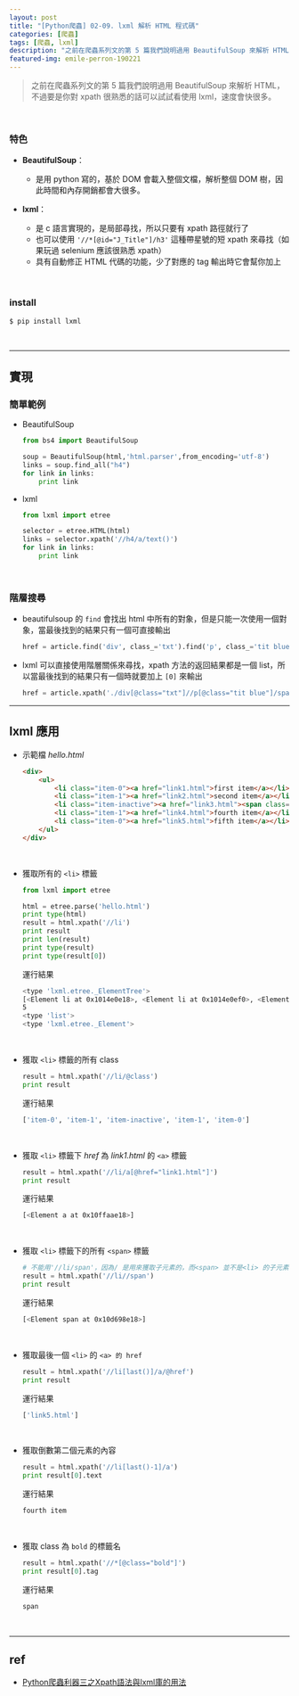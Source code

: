 ```yaml
---
layout: post
title: "[Python爬蟲] 02-09. lxml 解析 HTML 程式碼"
categories: [爬蟲]
tags: [爬蟲, lxml]
description: "之前在爬蟲系列文的第 5 篇我們說明過用 BeautifulSoup 來解析 HTML，不過要是你對 xpath 很熟悉的話可以試試看使用 lxml，速度會快很多..."
featured-img: emile-perron-190221
---
```


> 之前在爬蟲系列文的第 5 篇我們說明過用 BeautifulSoup 來解析 HTML，不過要是你對 xpath 很熟悉的話可以試試看使用 lxml，速度會快很多。

<br>

### 特色

- **BeautifulSoup**：

    - 是用 python 寫的，基於 DOM 會載入整個文檔，解析整個 DOM 樹，因此時間和內存開銷都會大很多。

- **lxml**：

    - 是 c 語言實現的，是局部尋找，所以只要有 xpath 路徑就行了
    - 也可以使用 `'//*[@id="J_Title"]/h3'` 這種帶星號的短 xpath 來尋找（如果玩過 selenium 應該很熟悉 xpath）
    - 具有自動修正 HTML 代碼的功能，少了對應的 tag 輸出時它會幫你加上

<br>

### install 

```bash
$ pip install lxml
```

<br>

***

## 實現

### 簡單範例

- BeautifulSoup

    ```python
    from bs4 import BeautifulSoup

    soup = BeautifulSoup(html,'html.parser',from_encoding='utf-8')
    links = soup.find_all("h4")
    for link in links:
        print link
    ```

- lxml

    ```python
    from lxml import etree

    selector = etree.HTML(html)
    links = selector.xpath('//h4/a/text()')
    for link in links:
        print link
    ```

<br>

### 階層搜尋

- beautifulsoup 的 `find` 會找出 html 中所有的對象，但是只能一次使用一個對象，當最後找到的結果只有一個可直接輸出

    ```python
    href = article.find('div', class_='txt').find('p', class_='tit blue').find('span').find('em').find('a').get('href')
    ```

- lxml 可以直接使用階層關係來尋找，xpath 方法的返回結果都是一個 list，所以當最後找到的結果只有一個時就要加上 `[0]` 來輸出

    ```python
    href = article.xpath('./div[@class="txt"]//p[@class="tit blue"]/span/em/a/@href')[0]
    ```

***

## lxml 應用

- 示範檔 _hello.html_

    ```html
    <div>
        <ul>
            <li class="item-0"><a href="link1.html">first item</a></li>
            <li class="item-1"><a href="link2.html">second item</a></li>
            <li class="item-inactive"><a href="link3.html"><span class="bold">third item</span></a></li>
            <li class="item-1"><a href="link4.html">fourth item</a></li>
            <li class="item-0"><a href="link5.html">fifth item</a></li>
        </ul>
    </div>
    ```

<br>

- 獲取所有的 `<li>` 標籤

    ```python
    from lxml import etree

    html = etree.parse('hello.html')
    print type(html)
    result = html.xpath('//li')
    print result
    print len(result)
    print type(result)
    print type(result[0])
    ```

    運行結果

    ```bash
    <type 'lxml.etree._ElementTree'>
    [<Element li at 0x1014e0e18>, <Element li at 0x1014e0ef0>, <Element li at 0x1014e0f38>, <Element li at 0x1014e0f80>, <Element li at 0x1014e0fc8>]
    5
    <type 'list'>
    <type 'lxml.etree._Element'>
    ```

<br>

- 獲取 `<li>` 標籤的所有 class

    ```python
    result = html.xpath('//li/@class')
    print result
    ```

	運行結果

    ```bash
    ['item-0', 'item-1', 'item-inactive', 'item-1', 'item-0']
    ```

<br>

- 獲取 `<li>` 標籤下 _href_ 為 _link1.html_ 的 `<a>` 標籤

    ```python
    result = html.xpath('//li/a[@href="link1.html"]')
    print result
    ```

	運行結果

    ```bash
    [<Element a at 0x10ffaae18>]
    ```

<br>

- 獲取 `<li>` 標籤下的所有 `<span>` 標籤

    ```python
    # 不能用'//li/span'，因為/ 是用來獲取子元素的，而<span> 並不是<li> 的子元素，所以，要用雙斜杠
    result = html.xpath('//li//span')
    print result
    ```

	運行結果

    ```bash
    [<Element span at 0x10d698e18>]
    ```

<br>

- 獲取最後一個 `<li>` 的 `<a> 的 href`

    ```python
    result = html.xpath('//li[last()]/a/@href')
    print result
    ```

	運行結果

    ```bash
    ['link5.html']
    ```

<br>

- 獲取倒數第二個元素的內容

    ```python
    result = html.xpath('//li[last()-1]/a')
    print result[0].text
    ```

	運行結果

    ```bash
    fourth item
    ```

<br>

- 獲取 class 為 `bold` 的標籤名

    ```python
    result = html.xpath('//*[@class="bold"]')
    print result[0].tag
    ```

	運行結果

    ```bash
    span
    ```

<br>

***

## ref

- [Python爬蟲利器三之Xpath語法與lxml庫的用法](https://cuiqingcai.com/2621.html)

<br><br>
